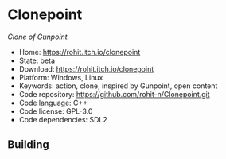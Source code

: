 # Clonepoint

_Clone of Gunpoint._

- Home: https://rohit.itch.io/clonepoint
- State: beta
- Download: https://rohit.itch.io/clonepoint
- Platform: Windows, Linux
- Keywords: action, clone, inspired by Gunpoint, open content
- Code repository: https://github.com/rohit-n/Clonepoint.git
- Code language: C++
- Code license: GPL-3.0
- Code dependencies: SDL2

## Building
